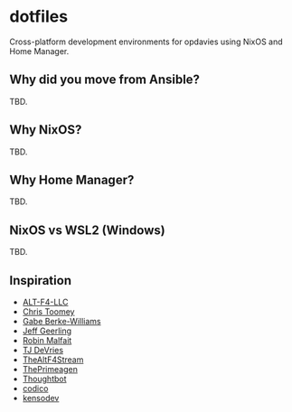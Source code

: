 # dotfiles

Cross-platform development environments for opdavies using NixOS and Home Manager.

## Why did you move from Ansible?

TBD.

## Why NixOS?

TBD.

## Why Home Manager?

TBD.

## NixOS vs WSL2 (Windows)

TBD.

## Inspiration

- [ALT-F4-LLC](https://github.com/ALT-F4-LLC/dotfiles-nixos)
- [Chris Toomey](https://github.com/christoomey/dotfiles)
- [Gabe Berke-Williams](https://github.com/gabebw/dotfiles)
- [Jeff Geerling](https://github.com/geerlingguy/dotfiles)
- [Robin Malfait](https://github.com/RobinMalfait/dotfiles)
- [TJ DeVries](https://github.com/tjdevries/config_manager)
- [TheAltF4Stream](https://github.com/ALT-F4-LLC/dotfiles)
- [ThePrimeagen](https://github.com/ThePrimeagen/.dotfiles)
- [Thoughtbot](https://github.com/thoughtbot/dotfiles)
- [codico](https://github.com/codicocodes/dotfiles)
- [kensodev](https://github.com/KensoDev/dotfiles)
